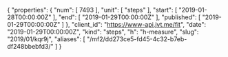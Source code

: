 {
  "properties": {
    "num": [
      7493
    ],
    "unit": [
      "steps"
    ],
    "start": [
      "2019-01-28T00:00:00Z"
    ],
    "end": [
      "2019-01-29T00:00:00Z"
    ],
    "published": [
      "2019-01-29T00:00:00Z"
    ]
  },
  "client_id": "https://www-api.jvt.me/fit",
  "date": "2019-01-29T00:00:00Z",
  "kind": "steps",
  "h": "h-measure",
  "slug": "2019/01/kqr9j",
  "aliases": [
    "/mf2/dd273ce5-fd45-4c32-b7eb-df248bbebfd3/"
  ]
}
